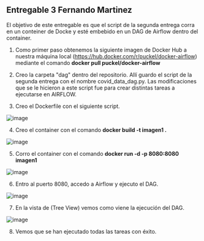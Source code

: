 ## Entregable 3 Fernando Martinez

El objetivo de este entregable es que el script de la segunda entrega corra en un conteiner de Docke y
esté embebido en un DAG de Airflow dentro del container.

1) Como primer paso obtenemos la siguiente imagen de Docker Hub a nuestra máquina local (https://hub.docker.com/r/puckel/docker-airflow) mediante el comando **docker pull puckel/docker-airflow** 

2) Creo la carpeta "dag" dentro del repositorio. Allí guardo el script de la segunda entrega con el nombre covid_data_dag.py. Las modificaciones que se le hicieron a este script fue para crear distintas tareas a ejecutarse en AIRFLOW.

3) Creo el Dockerfile con el siguiente script.

![image](https://github.com/fero1987/Curso-DE-CoderHouse/assets/50931047/0a64e789-2cc6-4093-9413-4e9961fb3604)

4) Creo el container con el comando **docker build -t imagen1 .**

![image](https://github.com/fero1987/Curso-DE-CoderHouse/assets/50931047/d3495506-1982-4f35-80e7-9f781823907b)

5) Corro el container con el comando **docker run -d -p 8080:8080 imagen1**

![image](https://github.com/fero1987/Curso-DE-CoderHouse/assets/50931047/7815c98c-399a-4615-a758-d5c6fb325dcd)

6) Entro al puerto 8080, accedo a Airflow y ejecuto el DAG.
   
![image](https://github.com/fero1987/Curso-DE-CoderHouse/assets/50931047/39446052-4d3e-4b1a-8612-b2e3485fa90b)

7) En la vista de (Tree View) vemos como viene la ejecución del DAG.

![image](https://github.com/fero1987/Curso-DE-CoderHouse/assets/50931047/124d9a20-e2ae-4ece-8bab-fa38f588c255)

8) Vemos que se han ejecutado todas las tareas con éxito.
